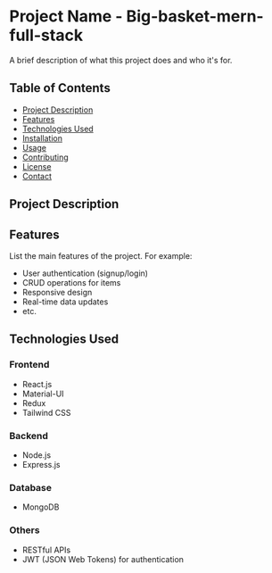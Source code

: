 # Project Name - Big-basket-mern-full-stack

A brief description of what this project does and who it's for.

## Table of Contents

- [Project Description](#project-description)
- [Features](#features)
- [Technologies Used](#technologies-used)
- [Installation](#installation)
- [Usage](#usage)
- [Contributing](#contributing)
- [License](#license)
- [Contact](#contact)

## Project Description

## Features

List the main features of the project. For example:
- User authentication (signup/login)
- CRUD operations for items
- Responsive design
- Real-time data updates
- etc.

## Technologies Used

### Frontend
- React.js
- Material-UI
- Redux
- Tailwind CSS

### Backend
- Node.js
- Express.js

### Database
- MongoDB

### Others
- RESTful APIs
- JWT (JSON Web Tokens) for authentication

